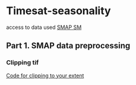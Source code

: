 # Timesat-seasonality

access to data used
[SMAP SM](https://nsidc.org/data/nsidc-0779/versions/1)

## Part 1. SMAP data preprocessing

### Clipping tif 

[Code for clipping to your extent](src-code/cliptif.py)

